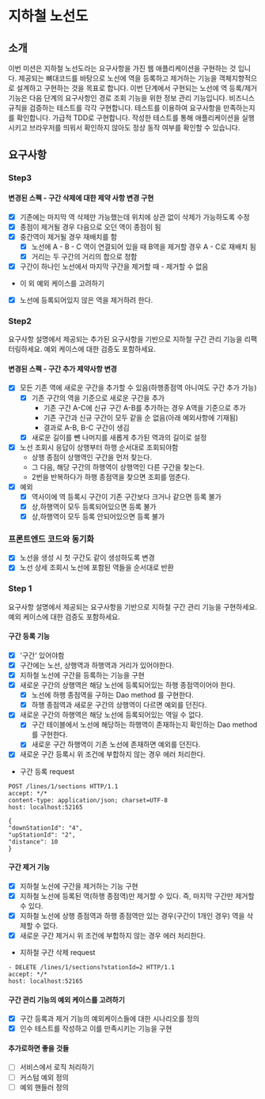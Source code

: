 # 지하철 노선도

## 소개

이번 미션은 지하철 노선도라는 요구사항을 가진 웹 애플리케이션을 구현하는 것 입니다.
제공되는 뼈대코드를 바탕으로 노선에 역을 등록하고 제거하는 기능을 객체지향적으로 설계하고 구현하는 것을 목표로 합니다.
이번 단계에서 구현되는 노선에 역 등록/제거 기능은 다음 단계의 요구사항인 경로 조회 기능을 위한 정보 관리 기능입니다.
비즈니스 규칙을 검증하는 테스트를 각각 구현합니다. 테스트를 이용하여 요구사항을 만족하는지를 확인합니다.
가급적 TDD로 구현합니다. 작성한 테스트를 통해 애플리케이션을 실행시키고 브라우저를 띄워서 확인하지 않아도 정상 동작 여부를 확인할 수 있습니다.

## 요구사항

### Step3

#### 변경된 스펙 - 구간 삭제에 대한 제약 사항 변경 구현

- [X] 기존에는 마지막 역 삭제만 가능했는데 위치에 상관 없이 삭제가 가능하도록 수정
- [X] 종점이 제거될 경우 다음으로 오던 역이 종점이 됨
- [X] 중간역이 제거될 경우 재배치를 함
    - [X] 노선에 A - B - C 역이 연결되어 있을 때 B역을 제거할 경우 A - C로 재배치 됨
    - [X] 거리는 두 구간의 거리의 합으로 정함
- [X] 구간이 하나인 노선에서 마지막 구간을 제거할 때 - 제거할 수 없음

- 이 외 예외 케이스를 고려하기
- [X] 노선에 등록되어있지 않은 역을 제거하려 한다.

### Step2

요구사항 설명에서 제공되는 추가된 요구사항을 기반으로 지하철 구간 관리 기능을 리팩터링하세요.
예외 케이스에 대한 검증도 포함하세요.

#### 변경된 스펙 - 구간 추가 제약사항 변경

- [X] 모든 기존 역에 새로운 구간을 추가할 수 있음(하행종점역 아니여도 구간 추가 가능)
    - [X] 기존 구간의 역을 기준으로 새로운 구간을 추가
        - 기존 구간 A-C에 신규 구간 A-B를 추가하는 경우 A역을 기준으로 추가
        - 기존 구간과 신규 구간이 모두 같을 순 없음(아래 예외사항에 기재됨)
        - 결과로 A-B, B-C 구간이 생김
    - [X] 새로운 길이를 뺀 나머지를 새롭게 추가된 역과의 길이로 설정
- [X] 노선 조회시 응답이 상행부터 하행 순서대로 조회되야함
    - 상행 종점이 상행역인 구간을 먼저 찾는다.
    - 그 다음, 해당 구간의 하행역이 상행역인 다른 구간을 찾는다.
    - 2번을 반복하다가 하행 종점역을 찾으면 조회를 멈춘다.
- [X] 예외
    - [X] 역사이에 역 등록시 구간이 기존 구간보다 크거나 같으면 등록 불가
    - [X] 상,하행역이 모두 등록되어있으면 등록 불가
    - [X] 상,하행역이 모두 등록 안되어있으면 등록 불가

### 프론트엔드 코드와 동기화

- [X] 노선을 생성 시 첫 구간도 같이 생성하도록 변경
- [X] 노선 상세 조회시 노선에 포함된 역들을 순서대로 반환

### Step 1

요구사항 설명에서 제공되는 요구사항을 기반으로 지하철 구간 관리 기능을 구현하세요.
예외 케이스에 대한 검증도 포함하세요.

#### 구간 등록 기능

- [X] '구간' 있어야함
- [X] 구간에는 노선, 상행역과 하행역과 거리가 있어야한다.
- [X] 지하철 노선에 구간을 등록하는 기능을 구현
- [X] 새로운 구간의 상행역은 해당 노선에 등록되어있는 하행 종점역이어야 한다.
    - [X] 노선에 하행 종점역을 구하는 Dao method 를 구현한다.
    - [X] 하행 종점역과 새로운 구간의 상행역이 다르면 예외를 던진다.
- [X] 새로운 구간의 하행역은 해당 노선에 등록되어있는 역일 수 없다.
    - [X] 구간 테이블에서 노선에 해당하는 하행역이 존재하는지 확인하는 Dao method 를 구현한다.
    - [X] 새로운 구간 하행역이 기존 노선에 존재하면 예외를 던진다.
- [X] 새로운 구간 등록시 위 조건에 부합하지 않는 경우 에러 처리한다.
- 구간 등록 request

```
POST /lines/1/sections HTTP/1.1
accept: */*
content-type: application/json; charset=UTF-8
host: localhost:52165

{
"downStationId": "4",
"upStationId": "2",
"distance": 10
}
```

#### 구간 제거 기능

- [x] 지하철 노선에 구간을 제거하는 기능 구현
- [x] 지하철 노선에 등록된 역(하행 종점역)만 제거할 수 있다. 즉, 마지막 구간만 제거할 수 있다.
- [x] 지하철 노선에 상행 종점역과 하행 종점역만 있는 경우(구간이 1개인 경우) 역을 삭제할 수 없다.
- [x] 새로운 구간 제거시 위 조건에 부합하지 않는 경우 에러 처리한다.
- 지하철 구간 삭제 request

```
- DELETE /lines/1/sections?stationId=2 HTTP/1.1
accept: */*
host: localhost:52165
```

#### 구간 관리 기능의 예외 케이스를 고려하기

- [x] 구간 등록과 제거 기능의 예외케이스들에 대한 시나리오를 정의
- [x] 인수 테스트를 작성하고 이를 만족시키는 기능을 구현

#### 추가로하면 좋을 것들

- [ ] 서비스에서 로직 처리하기
- [ ] 커스텀 예외 정의
- [ ] 예외 핸들러 정의

